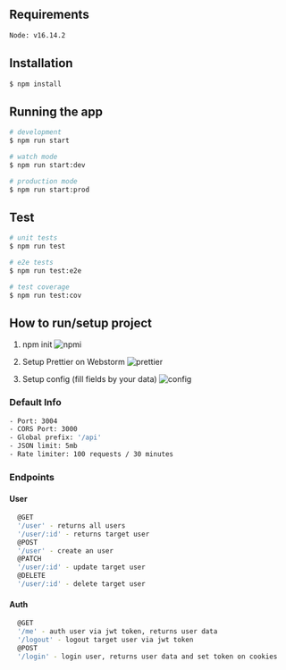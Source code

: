 ## Requirements
```bash
Node: v16.14.2
```

## Installation

```bash
$ npm install
```

## Running the app

```bash
# development
$ npm run start

# watch mode
$ npm run start:dev

# production mode
$ npm run start:prod
```

## Test

```bash
# unit tests
$ npm run test

# e2e tests
$ npm run test:e2e

# test coverage
$ npm run test:cov
```

## How to run/setup project

1. npm init
![npmi](https://user-images.githubusercontent.com/33133742/180031762-6a48a650-58aa-413b-98c3-55e07feb3fea.gif)

2. Setup Prettier on Webstorm
![prettier](https://user-images.githubusercontent.com/33133742/180031847-a8e53ed2-fe53-4eae-b65c-74138868eb5e.gif)

3. Setup config (fill fields by your data)
![config](https://user-images.githubusercontent.com/33133742/180031922-f536f263-703c-4faa-8d30-533bde2463fe.gif)

### Default Info
 
 
```bash
- Port: 3004
- CORS Port: 3000
- Global prefix: '/api'
- JSON limit: 5mb
- Rate limiter: 100 requests / 30 minutes
```



### Endpoints

#### User
```bash
  @GET
  '/user' - returns all users
  '/user/:id' - returns target user
  @POST
  '/user' - create an user
  @PATCH
  '/user/:id' - update target user
  @DELETE
  '/user/:id' - delete target user
```
#### Auth
```bash
  @GET
  '/me' - auth user via jwt token, returns user data
  '/logout' - logout target user via jwt token
  @POST
  '/login' - login user, returns user data and set token on cookies
```



